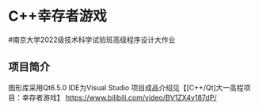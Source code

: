 # C++幸存者游戏
#南京大学2022级技术科学试验班高级程序设计大作业
## 项目简介
图形库采用Qt6.5.0 
IDE为Visual Studio 
项目成品介绍见【[C++/Qt]大一高程项目：幸存者游戏】 https://www.bilibili.com/video/BV1ZX4y187dP/
